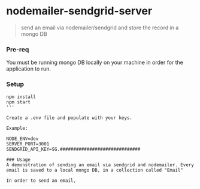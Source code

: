 # nodemailer-sendgrid-server
> send an email via nodemailer/sendgrid and store the record in a mongo DB

### Pre-req
You must be running mongo DB locally on your machine in order for the application to run.

### Setup
```
npm install
npm start
'''

Create a .env file and populate with your keys.

Example: 

NODE_ENV=dev
SERVER_PORT=3001
SENDGRID_API_KEY=SG.##############################

### Usage
A demonstration of sending an email via sendgrid and nodemailer. Every email is saved to a local mongo DB, in a collection called "Email"

In order to send an email,  